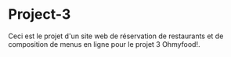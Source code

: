 # Project-3

Ceci est le projet d'un site web de réservation de restaurants et de composition de menus
en ligne pour le projet 3 Ohmyfood!.